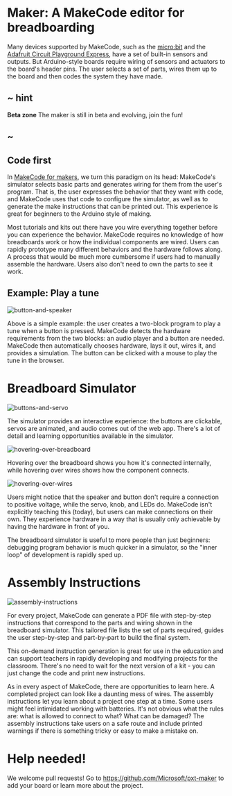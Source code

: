 # Maker: A MakeCode editor for breadboarding

Many devices supported by MakeCode, 
such as the [micro:bit](https://makecode.microbit.org/) and 
the [Adafruit Circuit Playground Express](https://makecode.adafruit.com/),
have a set of built-in sensors and outputs. But
Arduino-style boards require wiring of sensors and actuators
to the board's header pins. The user selects a set
of parts, wires them up to the board and then codes the system they have made. 

## ~ hint

**Beta zone** The maker is still in beta and evolving, join the fun!

## ~

## Code first

In [MakeCode for makers](https://maker.makecode.com/), we turn this paradigm on its head: MakeCode's simulator
selects basic parts and generates wiring for them from the user's program.
That is, the user expresses the behavior that they want
with code, and MakeCode uses that code to configure the simulator, as well as to
generate the make instructions that can be printed out. 
This experience is great for beginners to the Arduino style of making. 

Most tutorials and kits out there have you wire everything together 
before you can experience the behavior. MakeCode requires no knowledge of how 
breadboards work or how the individual components are wired.
Users can rapidly prototype many different behaviors and the hardware follows along. 
A process that would be much more cumbersome 
if users had to manually assemble the hardware.
Users also don't need to own the parts to see it work.

## Example: Play a tune

![button-and-speaker](/static/blog/maker/maker-2.gif)

Above is a simple example: the user creates a two-block program to play a tune when a button is pressed. 
MakeCode detects the hardware requirements from the two blocks: an audio player and a button are needed. 
MakeCode then automatically chooses hardware, lays it out, wires it, and provides a simulation.
The button can be clicked with a mouse to play the tune in the browser.

# Breadboard Simulator

![buttons-and-servo](/static/blog/maker/maker-servo.gif)

The simulator provides an interactive experience:
the buttons are clickable, servos are animated, and audio comes out of the web app.
There's a lot of detail and learning opportunities available in the simulator.

![hovering-over-breadboard](/static/blog/maker/breadboard-hover.gif)

Hovering over the breadboard shows you how it's connected internally, while
hovering over wires shows how the component connects.

![hovering-over-wires](/static/blog/maker/maker-wire-hover.gif)

Users might notice that the speaker and button don't require a connection to positive voltage, while the servo, knob, and LEDs do. 
MakeCode isn't explicitly teaching this (today), but users can make connections on their own.
They experience hardware in a way that is usually only achievable by having the 
hardware in front of you.

The breadboard simulator is useful to more people than just beginners:
debugging program behavior is much quicker in a simulator, so
the "inner loop" of development is rapidly sped up.

# Assembly Instructions
![assembly-instructions](/static/blog/maker/maker-instructions.gif)

For every project, MakeCode can generate a PDF file with step-by-step instructions that 
correspond to the parts and wiring shown in the breadboard
simulator. 
This tailored file lists the set of parts required, guides
the user step-by-step and part-by-part to build the final system. 

This on-demand instruction generation is great for use in the education
and can support teachers in rapidly developing and modifying projects
for the classroom. There's no need to wait for the next version of a kit -
you can just change the code and print new instructions.

As in every aspect of MakeCode, there are opportunities to learn here.
A completed project can look like a daunting mess of wires.
The assembly instructions let you learn about a project one step at a time.
Some users might feel intimidated working with batteries.
It's not obvious what the rules are: what is allowed to connect to what? What can be damaged?
The assembly instructions take users on a safe route and include printed warnings 
if there is something tricky or easy to make a mistake on.

# Help needed!

We welcome pull requests! Go to https://github.com/Microsoft/pxt-maker to add your board or learn more about the project.
